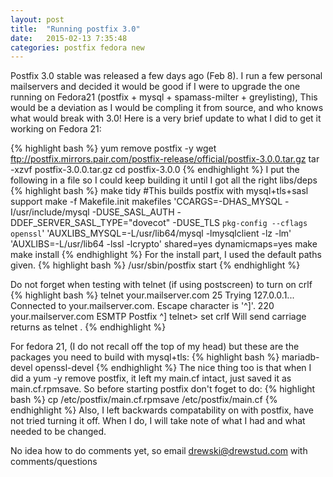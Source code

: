 ```yaml
---
layout: post
title:  "Running postfix 3.0"
date:   2015-02-13 7:35:48
categories: postfix fedora new
---
```

Postfix 3.0 stable was released a few days ago (Feb 8). I run a few personal mailservers and decided it would be good if I were to upgrade the one running on Fedora21 (postfix + mysql + spamass-milter + greylisting), This would be a deviation as I would be compling it from source, and who knows what would break with 3.0! Here is a very brief update to what I did to get it working on Fedora 21:

{% highlight bash %}
yum remove postfix -y
wget ftp://postfix.mirrors.pair.com/postfix-release/official/postfix-3.0.0.tar.gz
tar -xzvf postfix-3.0.0.tar.gz
cd postfix-3.0.0
{% endhighlight %}
I put the following in a file so I could keep building it until I got all the right libs/deps
{% highlight bash %}
make tidy
#This builds postfix with mysql+tls+sasl support
make -f Makefile.init makefiles 'CCARGS=-DHAS_MYSQL -I/usr/include/mysql  -DUSE_SASL_AUTH -DDEF_SERVER_SASL_TYPE=\"dovecot\" -DUSE_TLS `pkg-config --cflags openssl`'   'AUXLIBS_MYSQL=-L/usr/lib64/mysql -lmysqlclient -lz -lm' 'AUXLIBS=-L/usr/lib64 -lssl -lcrypto'  shared=yes dynamicmaps=yes
make
make install
{% endhighlight %}
For the install part, I used the default paths given.
{% highlight bash %}
/usr/sbin/postfix start
{% endhighlight %}

Do not forget when testing with telnet (if using postscreen) to turn on crlf
{% highlight bash %}
telnet your.mailserver.com 25
Trying 127.0.0.1...
Connected to your.mailserver.com.
Escape character is '^]'.
220 your.mailserver.com ESMTP Postfix
^]
telnet> set crlf
Will send carriage returns as telnet <CR><LF>.
{% endhighlight %}

For fedora 21, (I do not recall off the top of my head) but these are the packages you need to build with mysql+tls:
{% highlight bash %}
mariadb-devel
openssl-devel
{% endhighlight %}
The nice thing too is that when I did a yum -y remove postfix, it left my main.cf intact, just saved it as main.cf.rpmsave. So before starting postfix don't foget to do:
{% highlight bash %}
cp /etc/postfix/main.cf.rpmsave /etc/postfix/main.cf
{% endhighlight %}
Also, I left backwards compatability on with postfix, have not tried turning it off. When I do, I will take note of what I had and what needed to be changed.

No idea how to do comments yet, so email [drewski@drewstud.com](mailto:drewski@drewstud.com) with comments/questions
